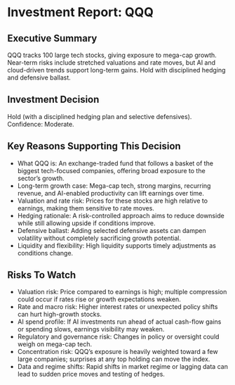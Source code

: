 # Investment Report: QQQ
## Executive Summary
QQQ tracks 100 large tech stocks, giving exposure to mega-cap growth. Near-term risks include stretched valuations and rate moves, but AI and cloud-driven trends support long-term gains. Hold with disciplined hedging and defensive ballast.

## Investment Decision
Hold (with a disciplined hedging plan and selective defensives). Confidence: Moderate.

## Key Reasons Supporting This Decision
- What QQQ is: An exchange-traded fund that follows a basket of the biggest tech-focused companies, offering broad exposure to the sector’s growth.
- Long-term growth case: Mega-cap tech, strong margins, recurring revenue, and AI-enabled productivity can lift earnings over time.
- Valuation and rate risk: Prices for these stocks are high relative to earnings, making them sensitive to rate moves.
- Hedging rationale: A risk-controlled approach aims to reduce downside while still allowing upside if conditions improve.
- Defensive ballast: Adding selected defensive assets can dampen volatility without completely sacrificing growth potential.
- Liquidity and flexibility: High liquidity supports timely adjustments as conditions change.

## Risks To Watch
- Valuation risk: Price compared to earnings is high; multiple compression could occur if rates rise or growth expectations weaken.
- Rate and macro risk: Higher interest rates or unexpected policy shifts can hurt high-growth stocks.
- AI spend profile: If AI investments run ahead of actual cash-flow gains or spending slows, earnings visibility may weaken.
- Regulatory and governance risk: Changes in policy or oversight could weigh on mega-cap tech.
- Concentration risk: QQQ’s exposure is heavily weighted toward a few large companies; surprises at any top holding can move the index.
- Data and regime shifts: Rapid shifts in market regime or lagging data can lead to sudden price moves and testing of hedges.